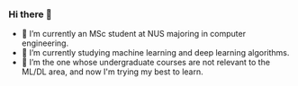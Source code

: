 ### Hi there 👋
- 🔭 I’m currently an MSc student at NUS majoring in computer engineering.
- 🌱 I’m currently studying machine learning and deep learning algorithms.
- 🤔 I’m the one whose undergraduate courses are not relevant to the ML/DL area, and now I'm trying my best to learn.

<!--
**xqcl0/xqcl0** is a ✨ _special_ ✨ repository because its `README.md` (this file) appears on your GitHub profile.

Here are some ideas to get you started:

- 🔭 I’m currently a MSc student in NUS who majors in computer engineering
- 🌱 I’m currently learning machine learning and deep learning algorithms 
- 👯 I’m looking to collaborate on ...
- 🤔 I’m looking for help with ...
- 💬 Ask me about ...
- 📫 How to reach me: ...
- 😄 Pronouns: ...
- ⚡ Fun fact: ...
-->
